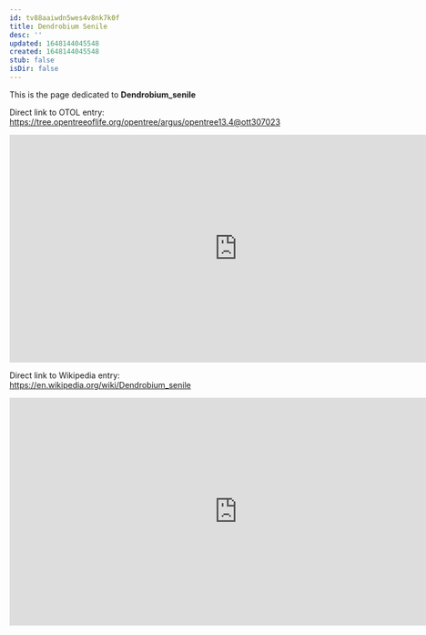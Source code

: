```yaml
---
id: tv88aaiwdn5wes4v8nk7k0f
title: Dendrobium Senile
desc: ''
updated: 1648144045548
created: 1648144045548
stub: false
isDir: false
---
```

This is the page dedicated to **Dendrobium_senile**


Direct link to OTOL entry: https://tree.opentreeoflife.org/opentree/argus/opentree13.4@ott307023



<html>
    <body>
    <iframe src="https://tree.opentreeoflife.org/opentree/argus/opentree13.4@ott307023"
    width="800" height="400" frameborder="0" allowfullscreen> </iframe>
    </body>
</html>
    


Direct link to Wikipedia entry: https://en.wikipedia.org/wiki/Dendrobium_senile



<html>
    <body>
    <iframe src="https://en.wikipedia.org/wiki/Dendrobium_senile"
    width="800" height="400" frameborder="0" allowfullscreen> </iframe>
    </body>
</html>
    
